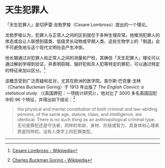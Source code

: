 # 天生犯罪人

「天生犯罪人」是切萨雷·龙勃罗梭（Cesare Lombroso）提出的一个理论。

龙勃罗梭认为，犯罪人与正常人之间的区别就在于多种生理异常。他推测犯罪人的体态或会让人联想到猿类、低级灵长动物或早期人类，这些生物学上的「倒退」会不可避免地与这个现代文明社会产生冲突。

他长期通过对犯罪人和正常人之间的测量和尸检，其确信「天生犯罪人」理论可以通过解剖学得到验证，并表明窃贼、强奸犯和杀人犯等特定的罪犯，可以通过特定的特征来加以区分。[^1]

该概念受到广泛质疑和反对，尤其在欧洲的医学院。查尔斯·巴克曼·戈林（Charles Buckman Goring）于 1913 年出版了 *The English Convict: a statistical study* （《英国罪犯：一项统计研究》），他对比了 3000 多名英国囚犯中的 96 个特征，并得出如下结论：[^2]

> the physical and mental constitution of both criminal and law-abiding persons, of the same age, stature, class, and intelligence, are identical. There is no such thing as an anthropological criminal type.  
> 无论是罪犯还是守法者，同样的年龄、身材、阶级或智力，其身体和心理素质是同样的。没有人类学上的犯罪类型。

---

[^1]: [Cesare Lombroso - Wikipedia](https://en.wikipedia.org/wiki/Cesare_Lombroso#Concept_of_criminal_atavism)
[^2]: [Charles Buckman Goring - Wikipedia](https://en.wikipedia.org/wiki/Charles_Buckman_Goring#The_English_Convict)
